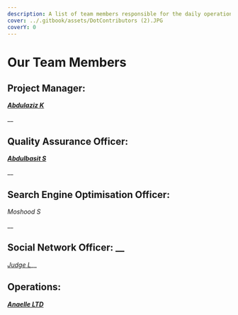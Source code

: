 ```yaml
---
description: A list of team members responsible for the daily operations of Dot.alert().
cover: ../.gitbook/assets/DotContributors (2).JPG
coverY: 0
---
```


# Our Team Members

## Project Manager:

__[_Abdulaziz K_](https://twitter.com/akdatti94)__

__

## Quality Assurance Officer:

__[_Abdulbasit S_](https://twitter.com/DocAmoka)__

__

## Search Engine Optimisation Officer:

_Moshood S_

__

## Social Network Officer: __&#x20;

[_Judge L_](https://twitter.com/Grizz375)__



## Operations:

__[_Anaelle LTD_](https://t.me/AnaelleLTD)__

